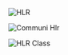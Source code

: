 ![HLR](https://user-images.githubusercontent.com/78849093/107906011-21deb680-6f76-11eb-85ce-7666ed596cfa.jpeg)

![Communi Hlr](https://user-images.githubusercontent.com/78848745/107907000-8c90f180-6f78-11eb-91fa-9896c74d767f.png)

![HLR Class](https://user-images.githubusercontent.com/78848639/107921529-a93b2280-6f94-11eb-8956-48c7065b1df4.jpg)
